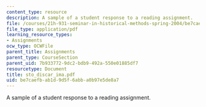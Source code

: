 ```yaml
---
content_type: resource
description: A sample of a student response to a reading assignment.
file: /courses/21h-931-seminar-in-historical-methods-spring-2004/be7caefbab1d9d5f6abba0b97e5de8a7_sto_discar_ima.pdf
file_type: application/pdf
learning_resource_types:
- Assignments
ocw_type: OCWFile
parent_title: Assignments
parent_type: CourseSection
parent_uid: 7b933772-9dc2-bdb9-492a-550e01885df7
resourcetype: Document
title: sto_discar_ima.pdf
uid: be7caefb-ab1d-9d5f-6abb-a0b97e5de8a7
---
```

A sample of a student response to a reading assignment.


